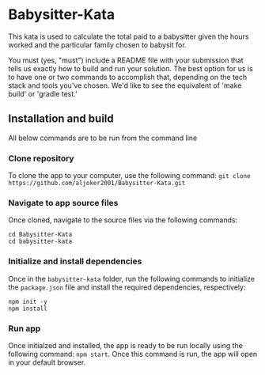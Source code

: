 # Babysitter-Kata
This kata is used to calculate the total paid to a babysitter given the hours worked and the particular family chosen to babysit for.

You must (yes, "must") include a README file with your submission that tells us exactly how to build and run your solution. The best option for us is to have one or two commands to accomplish that, depending on the tech stack and tools you've chosen. We'd like to see the equivalent of 'make build' or 'gradle test.' 

## Installation and build
All below commands are to be run from the command line
### Clone repository
To clone the app to your computer, use the following command: `git clone https://github.com/aljoker2001/Babysitter-Kata.git`
### Navigate to app source files
Once cloned, navigate to the source files via the following commands:
```
cd Babysitter-Kata
cd babysitter-kata
```
### Initialize and install dependencies
Once in the `babysitter-kata` folder, run the following commands to initialize the `package.json` file and install the required dependencies, respectively:
```
npm init -y
npm install
```
### Run app
Once initialzed and installed, the app is ready to be run locally using the following command: `npm start`.  Once this command is run, the app will open in your default browser.

